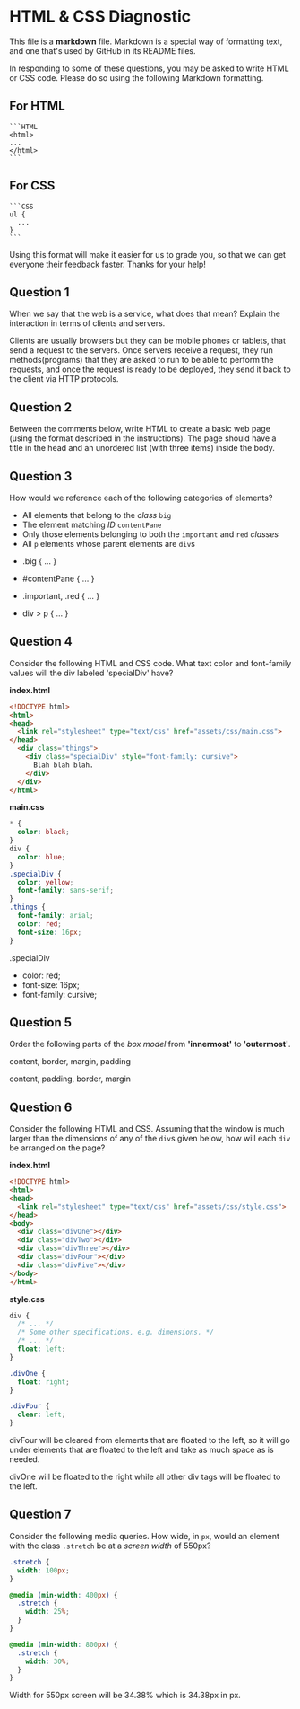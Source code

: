 # HTML & CSS Diagnostic

This file is a **markdown** file. Markdown is a special way of formatting text,
and one that's used by GitHub in its README files.

In responding to some of these questions, you may be asked to write HTML or CSS
code. Please do so using the following Markdown formatting.

## For HTML

    ```HTML
    <html>
    ...
    </html>
    ```

## For CSS

    ```CSS
    ul {
      ...
    }
    ```

Using this format will make it easier for us to grade you, so that we can get
everyone their feedback faster. Thanks for your help!

## Question 1

When we say that the web is a service, what does that mean? Explain the
interaction in terms of clients and servers.

<!-- your answer starts here -->

Clients are usually browsers but they can be mobile phones or tablets, that send a request to the
servers. Once servers receive a request, they run methods(programs) that they are asked to run to be able
to perform the requests, and once the request is ready to be deployed, they send it back to the client via HTTP
protocols.

<!-- your answer ends here -->

## Question 2

Between the comments below, write HTML to create a basic web page (using the
format described in the instructions). The page should have a title in the head
and an unordered list (with three items) inside the body.

<!-- your answer starts here -->
<html>
  <head>
  </head>
     <body>
     </body>
</html>
<!-- your answer ends here -->

## Question 3

How would we reference each of the following categories of elements?

-   All elements that belong to the _class_ `big`
-   The element matching _ID_ `contentPane`
-   Only those elements belonging to both the `important` and `red` _classes_
-   All `p` elements whose parent elements are `div`s

<!-- your answer starts here -->
- .big {
  ...
}

- #contentPane {
  ...
}

- .important, .red {
  ...
}

- div > p {
  ...
}

<!-- your answer ends here -->

## Question 4

Consider the following HTML and CSS code. What text color and font-family values
will the div labeled 'specialDiv' have?

**index.html**

```HTML
<!DOCTYPE html>
<html>
<head>
  <link rel="stylesheet" type="text/css" href="assets/css/main.css">
</head>
  <div class="things">
    <div class="specialDiv" style="font-family: cursive">
      Blah blah blah.
    </div>
  </div>
</html>
```

**main.css**

```CSS
* {
  color: black;
}
div {
  color: blue;
}
.specialDiv {
  color: yellow;
  font-family: sans-serif;
}
.things {
  font-family: arial;
  color: red;
  font-size: 16px;
}
```

<!-- your answer starts here -->
.specialDiv

- color: red;
- font-size: 16px;
- font-family: cursive;


<!-- your answer ends here -->

## Question 5

Order the following parts of the _box model_ from **'innermost'** to
**'outermost'**.

content, border, margin, padding

<!-- your answer starts here -->
content, padding, border, margin
<!-- your answer ends here -->

## Question 6

Consider the following HTML and CSS. Assuming that the window is much larger
than the dimensions of any of the `div`s given below, how will each `div` be
arranged on the page?

**index.html**

```HTML
<!DOCTYPE html>
<html>
<head>
  <link rel="stylesheet" type="text/css" href="assets/css/style.css">
</head>
<body>
  <div class="divOne"></div>
  <div class="divTwo"></div>
  <div class="divThree"></div>
  <div class="divFour"></div>
  <div class="divFive"></div>
</body>
</html>
```

**style.css**

```CSS
div {
  /* ... */
  /* Some other specifications, e.g. dimensions. */
  /* ... */
  float: left;
}

.divOne {
  float: right;
}

.divFour {
  clear: left;
}
```

<!-- your answer starts here -->
divFour will be cleared from elements that are floated to the left, so 
it will go under elements that are floated to the left and take as much space as is needed.

divOne will be floated to the right while all other div tags will be floated to the left.

<!-- your answer ends here -->

## Question 7

Consider the following media queries. How wide, in `px`, would an element
with the class `.stretch` be at a _screen width_ of 550px?

```CSS
.stretch {
  width: 100px;
}

@media (min-width: 400px) {
  .stretch {
    width: 25%;
  }
}

@media (min-width: 800px) {
  .stretch {
    width: 30%;
  }
}
```

<!-- your answer starts here -->
Width for 550px screen will be 34.38% which is 34.38px in px.
<!-- your answer ends here -->
